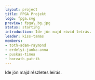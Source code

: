 ```yaml
---
layout: project
title: FPGA Projekt
logo: fpga.svg
preview: fpga\_bg.jpg
status: starting
introduction: Ide jön majd rövid leírás.
leader: kiss-tamas
members:
- toth-adam-raymond
- erdelyi-janka-anna
- puskas-timea
- horvath-patrik
---
```


Ide jön majd részletes leírás.
